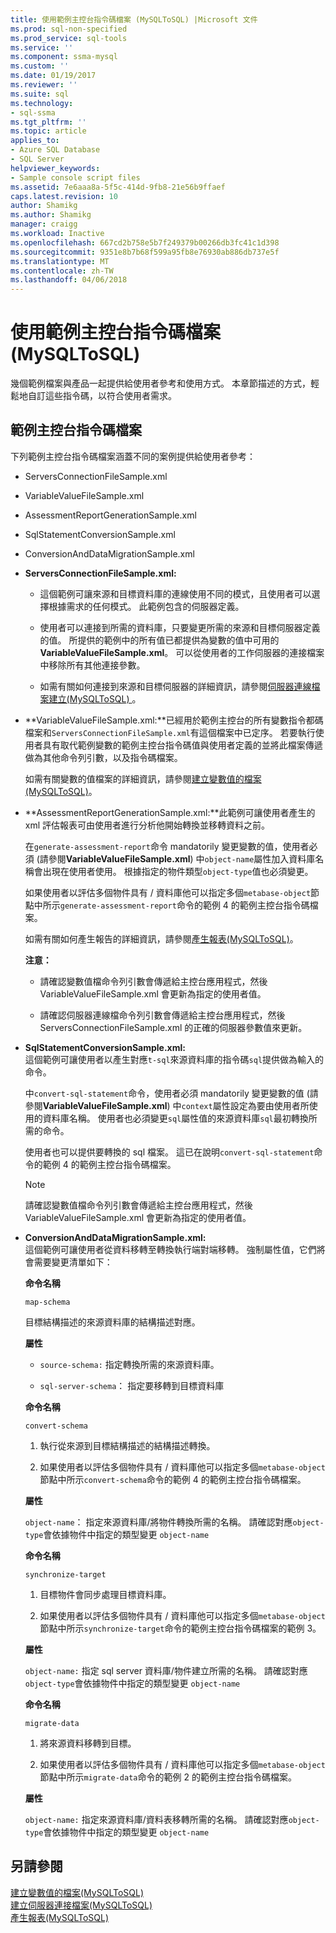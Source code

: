 ```yaml
---
title: 使用範例主控台指令碼檔案 (MySQLToSQL) |Microsoft 文件
ms.prod: sql-non-specified
ms.prod_service: sql-tools
ms.service: ''
ms.component: ssma-mysql
ms.custom: ''
ms.date: 01/19/2017
ms.reviewer: ''
ms.suite: sql
ms.technology:
- sql-ssma
ms.tgt_pltfrm: ''
ms.topic: article
applies_to:
- Azure SQL Database
- SQL Server
helpviewer_keywords:
- Sample console script files
ms.assetid: 7e6aaa8a-5f5c-414d-9fb8-21e56b9ffaef
caps.latest.revision: 10
author: Shamikg
ms.author: Shamikg
manager: craigg
ms.workload: Inactive
ms.openlocfilehash: 667cd2b758e5b7f249379b00266db3fc41c1d398
ms.sourcegitcommit: 9351e8b7b68f599a95fb8e76930ab886db737e5f
ms.translationtype: MT
ms.contentlocale: zh-TW
ms.lasthandoff: 04/06/2018
---
```

# <a name="working-with-the-sample-console-script-files-mysqltosql"></a>使用範例主控台指令碼檔案 (MySQLToSQL)
幾個範例檔案與產品一起提供給使用者參考和使用方式。 本章節描述的方式，輕鬆地自訂這些指令碼，以符合使用者需求。  
  
## <a name="sample-console-script-files"></a>範例主控台指令碼檔案  
下列範例主控台指令碼檔案涵蓋不同的案例提供給使用者參考：  
  
-   ServersConnectionFileSample.xml  
  
-   VariableValueFileSample.xml  
  
-   AssessmentReportGenerationSample.xml  
  
-   SqlStatementConversionSample.xml  
  
-   ConversionAndDataMigrationSample.xml  
  
-   **ServersConnectionFileSample.xml:**  
  
    -   這個範例可讓來源和目標資料庫的連線使用不同的模式，且使用者可以選擇根據需求的任何模式。 此範例包含的伺服器定義。  
  
    -   使用者可以連接到所需的資料庫，只要變更所需的來源和目標伺服器定義的值。 所提供的範例中的所有值已都提供為變數的值中可用的**VariableValueFileSample.xml**。  可以從使用者的工作伺服器的連接檔案中移除所有其他連接參數。  
  
    -   如需有關如何連接到來源和目標伺服器的詳細資訊，請參閱[伺服器連線檔案建立&#40;MySQLToSQL&#41; ](../../ssma/mysql/creating-the-server-connection-files-mysqltosql.md) 。  
  
-   **VariableValueFileSample.xml:**已經用於範例主控台的所有變數指令都碼檔案和`ServersConnectionFileSample.xml`有這個檔案中已定序。 若要執行使用者具有取代範例變數的範例主控台指令碼值與使用者定義的並將此檔案傳遞做為其他命令列引數，以及指令碼檔案。  
  
    如需有關變數的值檔案的詳細資訊，請參閱[建立變數值的檔案&#40;MySQLToSQL&#41;](../../ssma/mysql/creating-variable-value-files-mysqltosql.md)。  
  
-   **AssessmentReportGenerationSample.xml:**此範例可讓使用者產生的 xml 評估報表可由使用者進行分析他開始轉換並移轉資料之前。  
  
    在`generate-assessment-report`命令 mandatorily 變更變數的值，使用者必須 (請參閱**VariableValueFileSample.xml**) 中`object-name`屬性加入資料庫名稱會出現在使用者使用。 根據指定的物件類型`object-type`值也必須變更。  
  
    如果使用者以評估多個物件具有 / 資料庫他可以指定多個`metabase-object`節點中所示`generate-assessment-report`命令的範例 4 的範例主控台指令碼檔案。  
  
    如需有關如何產生報告的詳細資訊，請參閱[產生報表&#40;MySQLToSQL&#41;](../../ssma/mysql/generating-reports-mysqltosql.md)。  
  
    **注意：**  
  
    -   請確認變數值檔命令列引數會傳遞給主控台應用程式，然後 VariableValueFileSample.xml 會更新為指定的使用者值。  
  
    -   請確認伺服器連線檔命令列引數會傳遞給主控台應用程式，然後 ServersConnectionFileSample.xml 的正確的伺服器參數值來更新。  
  
-   **SqlStatementConversionSample.xml:**  
    這個範例可讓使用者以產生對應`t-sql`來源資料庫的指令碼`sql`提供做為輸入的命令。  
  
    中`convert-sql-statement`命令，使用者必須 mandatorily 變更變數的值 (請參閱**VariableValueFileSample.xml**) 中`context`屬性設定為要由使用者所使用的資料庫名稱。 使用者也必須變更`sql`屬性值的來源資料庫`sql`最初轉換所需的命令。  
  
    使用者也可以提供要轉換的 sql 檔案。 這已在說明`convert-sql-statement`命令的範例 4 的範例主控台指令碼檔案。  
  
    > [!NOTE]  
    > 請確認變數值檔命令列引數會傳遞給主控台應用程式，然後 VariableValueFileSample.xml 會更新為指定的使用者值。  
  
-   **ConversionAndDataMigrationSample.xml:**  
     這個範例可讓使用者從資料移轉至轉換執行端對端移轉。 強制屬性值，它們將會需要變更清單如下：  
  
    **命令名稱**  
  
    `map-schema`  
  
    目標結構描述的來源資料庫的結構描述對應。  
  
    **屬性**  
  
    -   `source-schema:` 指定轉換所需的來源資料庫。  
  
    -   `sql-server-schema`： 指定要移轉到目標資料庫  
  
    **命令名稱**  
  
    `convert-schema`  
  
    1.  執行從來源到目標結構描述的結構描述轉換。  
  
    2.  如果使用者以評估多個物件具有 / 資料庫他可以指定多個`metabase-object`節點中所示`convert-schema`命令的範例 4 的範例主控台指令碼檔案。  
  
    **屬性**  
  
    `object-name`： 指定來源資料庫/將物件轉換所需的名稱。 請確認對應`object-type`會依據物件中指定的類型變更 `object-name`  
  
    **命令名稱**  
  
    `synchronize-target`  
  
    1.  目標物件會同步處理目標資料庫。  
  
    2.  如果使用者以評估多個物件具有 / 資料庫他可以指定多個`metabase-object`節點中所示`synchronize-target`命令的範例主控台指令碼檔案的範例 3。  
  
    **屬性**  
  
    `object-name:` 指定 sql server 資料庫/物件建立所需的名稱。 請確認對應`object-type`會依據物件中指定的類型變更 `object-name`  
  
    **命令名稱**  
  
    `migrate-data`  
  
    1.  將來源資料移轉到目標。  
  
    2.  如果使用者以評估多個物件具有 / 資料庫他可以指定多個`metabase-object`節點中所示`migrate-data`命令的範例 2 的範例主控台指令碼檔案。  
  
    **屬性**  
  
    `object-name:` 指定來源資料庫/資料表移轉所需的名稱。 請確認對應`object-type`會依據物件中指定的類型變更 `object-name`  
  
## <a name="see-also"></a>另請參閱  
[建立變數值的檔案&#40;MySQLToSQL&#41;](../../ssma/mysql/creating-variable-value-files-mysqltosql.md)  
[建立伺服器連接檔案&#40;MySQLToSQL&#41;](../../ssma/mysql/creating-the-server-connection-files-mysqltosql.md)  
[產生報表&#40;MySQLToSQL&#41;](../../ssma/mysql/generating-reports-mysqltosql.md)  
  
